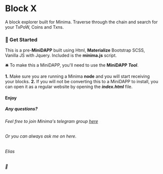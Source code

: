 # Block X
A block explorer built for Minima.  Traverse through the chain and search for your TxPoW, Coins and Txns.

### :rocket: Get Started
This is a pre-**MiniDAPP** built using Html, **Materialize** Bootstrap SCSS, Vanilla JS with Jquery.  Included is the **minima.js** script.  

:bellhop_bell: To make this a MiniDAPP, you'll need to use the **MiniDAPP *Tool***.

**1.** Make sure you are running a Minima **node** and you will start receiving your blocks.
**2.** If you will not be converting this to a MiniDAPP to install, you can open it as a regular website by opening the **_index.html_** file.


#### Enjoy
##### Any questions?
###### Feel free to join Minima's telegram group [here](https://t.me/Minima_Global)
###### Or you can always ask me on here.
###### Elias 
###### :love_letter:

